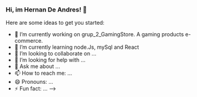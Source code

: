 ### Hi, im Hernan De Andres! 👋


Here are some ideas to get you started:

- 🔭 I’m currently working on grup_2_GamingStore. A gaming products e-commerce.
- 🌱 I’m currently learning node.Js, mySql and React
- 👯 I’m looking to collaborate on ...
- 🤔 I’m looking for help with ...
- 💬 Ask me about ...
- 📫 How to reach me: ...
- 😄 Pronouns: ...
- ⚡ Fun fact: ...
-->

